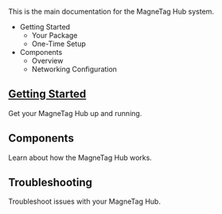 This is the main documentation for the MagneTag Hub system.

* Getting Started
  * Your Package
  * One-Time Setup
* Components
  * Overview
  * Networking Configuration

## [Getting Started](getting-started.md)

Get your MagneTag Hub up and running.

## Components

Learn about how the MagneTag Hub works.

## Troubleshooting

Troubleshoot issues with your MagneTag Hub.

